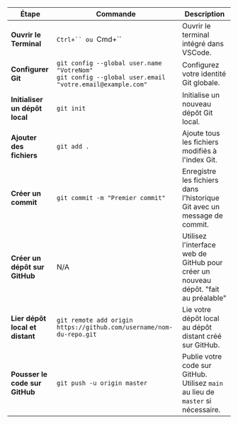 | Étape                        | Commande                                                   | Description |
|------------------------------|------------------------------------------------------------|-------------|
| **Ouvrir le Terminal**       | `Ctrl+`` ou `Cmd+``                                        | Ouvrir le terminal intégré dans VSCode. |
| **Configurer Git**           | `git config --global user.name "VotreNom"`<br>`git config --global user.email "votre.email@example.com"` | Configurez votre identité Git globale. |
| **Initialiser un dépôt local** | `git init`                                                | Initialise un nouveau dépôt Git local. |
| **Ajouter des fichiers**     | `git add .`                                               | Ajoute tous les fichiers modifiés à l'index Git. |
| **Créer un commit**          | `git commit -m "Premier commit"`                          | Enregistre les fichiers dans l'historique Git avec un message de commit. |
| **Créer un dépôt sur GitHub** | N/A                                                      | Utilisez l'interface web de GitHub pour créer un nouveau dépôt. "fait au préalable" |
| **Lier dépôt local et distant** | `git remote add origin https://github.com/username/nom-du-repo.git` | Lie votre dépôt local au dépôt distant créé sur GitHub. |
| **Pousser le code sur GitHub** | `git push -u origin master`                              | Publie votre code sur GitHub. Utilisez `main` au lieu de `master` si nécessaire. |
